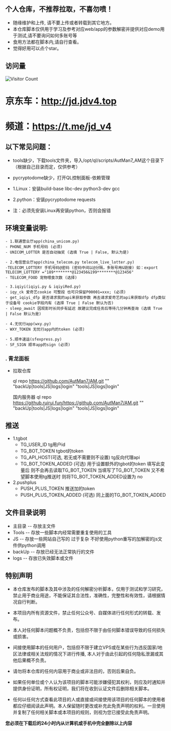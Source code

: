 ## 个人仓库，不推荐拉取，不喜勿喷！

- 随缘维护和上传, 请不要上传或者转载到其它地方。
- 本仓库脚本仅供用于学习及参考对应web/app的参数解密并提供对应demo用于测试,请不要询问如何多账号等
- 食用方法都在脚本内,请自行查看。
- 觉得好用可以点个star。

## 访问量
![Visitor Count](https://profile-counter.glitch.me/Shawn220528/count.svg)

# 京东车：http://jd.jdv4.top
# 频道：https://t.me/jd_v4


## 以下常见问题：

- tools缺少，下载tools文件夹，导入/opt/ql/scripts/AutMan7_AM这个目录下（根据自己目录而定，仅供参考）

- pycryptodome缺少，打开QL控制面板-依赖管理  
- 1.Linux：安装build-base libc-dev python3-dev gcc 
- 2.python：安装pycryptodome requests
- 注：必须先安装Linux再安装python，否则会报错

## 环境变量说明:
    - 1.联通营业厅app(china_unicom.py)
    - PHONE_NUM 手机号码 (必须)
    - UNICOM_LOTTER 是否自动抽奖 (选填 True | False, 默认为是)
    
    - 2.电信营业厅app(china_telecom.py telecom_live_lotter.py)
    -TELECOM_LOTTERY 手机号码@密码 (密码中间以@分隔，多账号用&链接) 如：export TELECOM_LOTTERY ="189********@123456&199********@123456"
    - TELECOM_FOOD 宠物喂食次数 (选择)
    
    - 3.iqiyi(iqiyi.py & iqiyiRed.py)
    - iqy_ck 爱奇艺cookie 可整段 也可只保留P00001=xxx; (必须)
    - get_iqiyi_dfp 是否请求我的api来获取参数 再去请求爱奇艺的api来获取dfp dfp类似于设备号 cookie字段内有 (选择 True | False 默认为否)
    - sleep_await 因观影时长同步有延迟 故建议完成任务后等待几分钟再查询 (选填 True | False 默认为是)
    
    - 4.无忧行app(wxy.py)
    - WXY_TOKEN 无忧行app内的token (必须)
    
    - 5.顺丰速运(sfexpress.py)
    - SF_SIGN 顺丰app的sign (必须)
    
    
### . 青龙面板
- 拉取仓库
 
  ql repo https://github.com/AutMan7/AM.git "" "backUp|tools|JS|logs|login"  "tools|JS|logs|login"
  
  国内服务器
  ql repo https://github.ruirui.fun/https://github.com/AutMan7/AM.git "" "backUp|tools|JS|logs|login"  "tools|JS|logs|login"




## 推送 
  - 1.tgbot 
    - TG_USER_ID  tg用户id
    - TG_BOT_TOKEN tgbot的token
    - TG_API_HOST(可选, 若无或不需要则不设置) tg反向代理api
    - TG_BOT_TOKEN_ADDED (可选) 用于设置额外的tgbot的token 填写此变量后 则不会再去读取TG_BOT_TOKEN 当填写了TG_BOT_TOKEN 又不希望脚本使用tg推送时 则将TG_BOT_TOKEN_ADDED设置为 no
  - 2.pushplus
    - PUSH_PLUS_TOKEN 推送加的token
    - PUSH_PLUS_TOKEN_ADDED (可选) 同上面的TG_BOT_TOKEN_ADDED

## 文件目录说明
- 主目录 -- 存放主文件
- Tools -- 存放一些脚本内经常需要重复使用的工具
- JS -- 存放一些网站自己写的 过于复杂 不好使用python重写的加解密的js文件供python调用
- backUp -- 存放已经无法正常执行的文件
- logs -- 存放已失效脚本或文件
## 特别声明

- 本仓库发布的脚本及其中涉及的任何解密分析脚本，仅用于测试和学习研究，禁止用于商业用途，不能保证其合法性，准确性，完整性和有效性，请根据情况自行判断。

- 本项目内所有资源文件，禁止任何公众号、自媒体进行任何形式的转载、发布。

- 本人对任何脚本问题概不负责，包括但不限于由任何脚本错误导致的任何损失或损害。

- 间接使用脚本的任何用户，包括但不限于建立VPS或在某些行为违反国家/地区法律或相关法规的情况下进行传播, 本人对于由此引起的任何隐私泄漏或其他后果概不负责。

- 请勿将本仓库的任何内容用于商业或非法目的，否则后果自负。

- 如果任何单位或个人认为该项目的脚本可能涉嫌侵犯其权利，则应及时通知并提供身份证明，所有权证明，我们将在收到认证文件后删除相关脚本。

- 任何以任何方式查看此项目的人或直接或间接使用该项目的任何脚本的使用者都应仔细阅读此声明。本人保留随时更改或补充此免责声明的权利。一旦使用并复制了任何相关脚本或本项目的规则，则视为您已接受此免责声明。

**您必须在下载后的24小时内从计算机或手机中完全删除以上内容**
